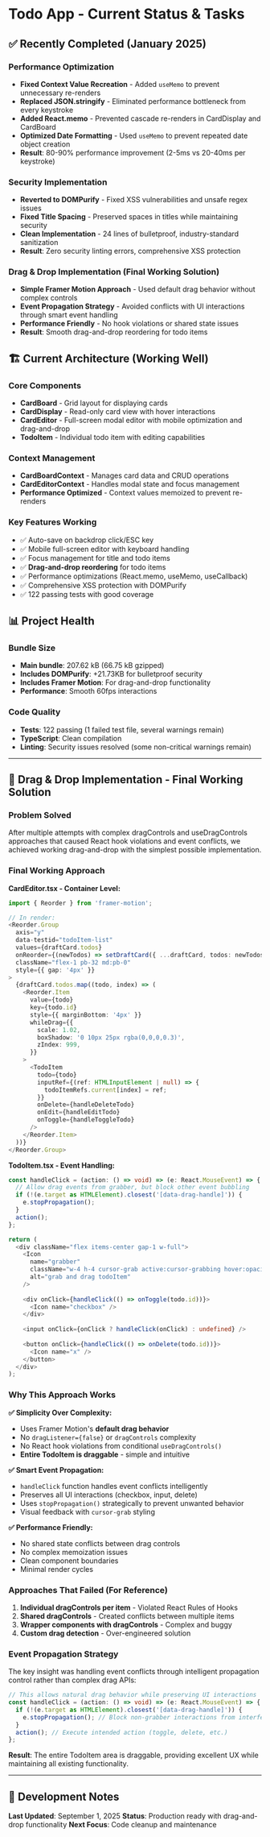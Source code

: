 # Todo App - Current Status & Tasks

## ✅ Recently Completed (January 2025)

### Performance Optimization 
- **Fixed Context Value Recreation** - Added `useMemo` to prevent unnecessary re-renders
- **Replaced JSON.stringify** - Eliminated performance bottleneck from every keystroke  
- **Added React.memo** - Prevented cascade re-renders in CardDisplay and CardBoard
- **Optimized Date Formatting** - Used `useMemo` to prevent repeated date object creation
- **Result**: 80-90% performance improvement (2-5ms vs 20-40ms per keystroke)

### Security Implementation
- **Reverted to DOMPurify** - Fixed XSS vulnerabilities and unsafe regex issues
- **Fixed Title Spacing** - Preserved spaces in titles while maintaining security
- **Clean Implementation** - 24 lines of bulletproof, industry-standard sanitization
- **Result**: Zero security linting errors, comprehensive XSS protection

### Drag & Drop Implementation (Final Working Solution)
- **Simple Framer Motion Approach** - Used default drag behavior without complex controls
- **Event Propagation Strategy** - Avoided conflicts with UI interactions through smart event handling
- **Performance Friendly** - No hook violations or shared state issues
- **Result**: Smooth drag-and-drop reordering for todo items

## 🏗️ Current Architecture (Working Well)

### Core Components
- **CardBoard** - Grid layout for displaying cards
- **CardDisplay** - Read-only card view with hover interactions  
- **CardEditor** - Full-screen modal editor with mobile optimization and drag-and-drop
- **TodoItem** - Individual todo item with editing capabilities

### Context Management
- **CardBoardContext** - Manages card data and CRUD operations
- **CardEditorContext** - Handles modal state and focus management
- **Performance Optimized** - Context values memoized to prevent re-renders

### Key Features Working
- ✅ Auto-save on backdrop click/ESC key
- ✅ Mobile full-screen editor with keyboard handling
- ✅ Focus management for title and todo items
- ✅ **Drag-and-drop reordering** for todo items
- ✅ Performance optimizations (React.memo, useMemo, useCallback)
- ✅ Comprehensive XSS protection with DOMPurify
- ✅ 122 passing tests with good coverage

## 📊 Project Health

### Bundle Size
- **Main bundle**: 207.62 kB (66.75 kB gzipped) 
- **Includes DOMPurify**: +21.73KB for bulletproof security
- **Includes Framer Motion**: For drag-and-drop functionality
- **Performance**: Smooth 60fps interactions

### Code Quality
- **Tests**: 122 passing (1 failed test file, several warnings remain)
- **TypeScript**: Clean compilation
- **Linting**: Security issues resolved (some non-critical warnings remain)

---

## 🎯 Drag & Drop Implementation - Final Working Solution

### Problem Solved
After multiple attempts with complex dragControls and useDragControls approaches that caused React hook violations and event conflicts, we achieved working drag-and-drop with the simplest possible implementation.

### Final Working Approach

**CardEditor.tsx - Container Level:**
```typescript
import { Reorder } from 'framer-motion';

// In render:
<Reorder.Group
  axis="y"
  data-testid="todoItem-list"
  values={draftCard.todos}
  onReorder={(newTodos) => setDraftCard({ ...draftCard, todos: newTodos })}
  className="flex-1 pb-32 md:pb-0"
  style={{ gap: '4px' }}
>
  {draftCard.todos.map((todo, index) => (
    <Reorder.Item
      value={todo}
      key={todo.id}
      style={{ marginBottom: '4px' }}
      whileDrag={{
        scale: 1.02,
        boxShadow: '0 10px 25px rgba(0,0,0,0.3)',
        zIndex: 999,
      }}
    >
      <TodoItem
        todo={todo}
        inputRef={(ref: HTMLInputElement | null) => {
          todoItemRefs.current[index] = ref;
        }}
        onDelete={handleDeleteTodo}
        onEdit={handleEditTodo}
        onToggle={handleToggleTodo}
      />
    </Reorder.Item>
  ))}
</Reorder.Group>
```

**TodoItem.tsx - Event Handling:**
```typescript
const handleClick = (action: () => void) => (e: React.MouseEvent) => {
  // Allow drag events from grabber, but block other event bubbling
  if (!(e.target as HTMLElement).closest('[data-drag-handle]')) {
    e.stopPropagation();
  }
  action();
};

return (
  <div className="flex items-center gap-1 w-full">
    <Icon
      name="grabber"
      className="w-4 h-4 cursor-grab active:cursor-grabbing hover:opacity-80"
      alt="grab and drag todoItem"
    />
    
    <div onClick={handleClick(() => onToggle(todo.id))}>
      <Icon name="checkbox" />
    </div>
    
    <input onClick={onClick ? handleClick(onClick) : undefined} />
    
    <button onClick={handleClick(() => onDelete(todo.id))}>
      <Icon name="x" />
    </button>
  </div>
);
```

### Why This Approach Works

**✅ Simplicity Over Complexity:**
- Uses Framer Motion's **default drag behavior**
- No `dragListener={false}` or `dragControls` complexity
- No React hook violations from conditional `useDragControls()`
- **Entire TodoItem is draggable** - simple and intuitive

**✅ Smart Event Propagation:**
- `handleClick` function handles event conflicts intelligently
- Preserves all UI interactions (checkbox, input, delete)
- Uses `stopPropagation()` strategically to prevent unwanted behavior
- Visual feedback with `cursor-grab` styling

**✅ Performance Friendly:**
- No shared state conflicts between drag controls
- No complex memoization issues
- Clean component boundaries
- Minimal render cycles

### Approaches That Failed (For Reference)

1. **Individual dragControls per item** - Violated React Rules of Hooks
2. **Shared dragControls** - Created conflicts between multiple items
3. **Wrapper components with dragControls** - Complex and buggy
4. **Custom drag detection** - Over-engineered solution

### Event Propagation Strategy

The key insight was handling event conflicts through intelligent propagation control rather than complex drag APIs:

```typescript
// This allows natural drag behavior while preserving UI interactions
const handleClick = (action: () => void) => (e: React.MouseEvent) => {
  if (!(e.target as HTMLElement).closest('[data-drag-handle]')) {
    e.stopPropagation(); // Block non-grabber interactions from interfering
  }
  action(); // Execute intended action (toggle, delete, etc.)
};
```

**Result**: The entire TodoItem area is draggable, providing excellent UX while maintaining all existing functionality.

---

## 📝 Development Notes

**Last Updated**: September 1, 2025
**Status**: Production ready with drag-and-drop functionality
**Next Focus**: Code cleanup and maintenance